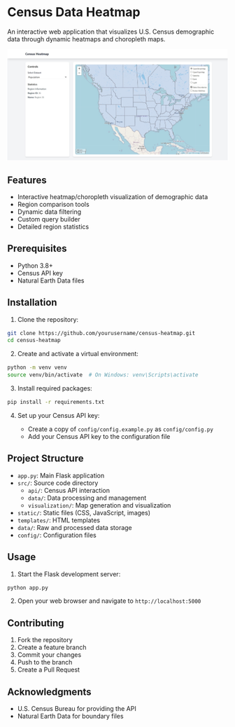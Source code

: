 # Census Data Heatmap

An interactive web application that visualizes U.S. Census demographic data through dynamic heatmaps and choropleth maps.

![Census Heatmap](static/images/census_project.jpeg)

## Features

- Interactive heatmap/choropleth visualization of demographic data
- Region comparison tools
- Dynamic data filtering
- Custom query builder
- Detailed region statistics

## Prerequisites

- Python 3.8+
- Census API key
- Natural Earth Data files

## Installation

1. Clone the repository:

```bash
git clone https://github.com/yourusername/census-heatmap.git
cd census-heatmap
```

2. Create and activate a virtual environment:

```bash
python -m venv venv
source venv/bin/activate  # On Windows: venv\Scripts\activate
```

3. Install required packages:

```bash
pip install -r requirements.txt
```

4. Set up your Census API key:

    - Create a copy of `config/config.example.py` as `config/config.py`
    - Add your Census API key to the configuration file

## Project Structure

- `app.py`: Main Flask application
- `src/`: Source code directory
    - `api/`: Census API interaction
    - `data/`: Data processing and management
    - `visualization/`: Map generation and visualization
- `static/`: Static files (CSS, JavaScript, images)
- `templates/`: HTML templates
- `data/`: Raw and processed data storage
- `config/`: Configuration files

## Usage

1. Start the Flask development server:
```bash
python app.py
```

2. Open your web browser and navigate to `http://localhost:5000`

## Contributing

1. Fork the repository
2. Create a feature branch
3. Commit your changes
4. Push to the branch
5. Create a Pull Request

## Acknowledgments

- U.S. Census Bureau for providing the API
- Natural Earth Data for boundary files